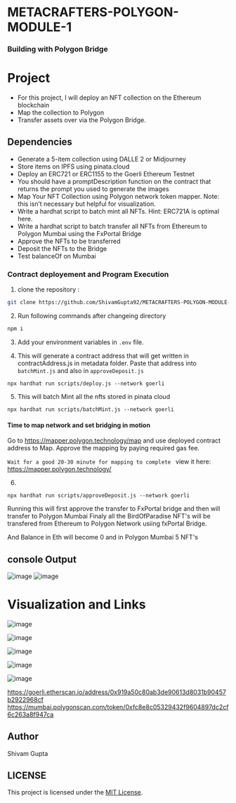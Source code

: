 # METACRAFTERS-POLYGON-MODULE-1

### Building with Polygon Bridge
# Project
- For this project, I will deploy an NFT collection on the Ethereum blockchain
- Map the collection to Polygon
- Transfer assets over via the Polygon Bridge.

## Dependencies
- Generate a 5-item collection using DALLE 2 or Midjourney
- Store items on IPFS using pinata.cloud
- Deploy an ERC721 or ERC1155 to the Goerli Ethereum Testnet
- You should have a promptDescription function on the contract that returns the prompt you used to generate the images
- Map Your NFT Collection using Polygon network token mapper. Note: this isn’t necessary but helpful for visualization.
- Write a hardhat script to batch mint all NFTs. Hint: ERC721A is optimal here.
- Write a hardhat script to batch transfer all NFTs from Ethereum to Polygon Mumbai using the FxPortal Bridge
- Approve the NFTs to be transferred
- Deposit the NFTs to the Bridge
- Test balanceOf on Mumbai

### Contract deployement and Program Execution
1. clone the repository :
 ```sh
git clone https://github.com/ShivamGupta92/METACRAFTERS-POLYGON-MODULE-1.git
 ```
2. Run following commands after changeing directory
```sh
npm i
 ```
3. Add your environment variables in `.env` file.
  
4. This will generate a contract address that will get written in contractAddress.js in metadata folder. Paste that address into `batchMint.js` and also in `approveDeposit.js`
``` shell
npx hardhat run scripts/deploy.js --network goerli 
```

5. This will batch Mint all the nfts stored in pinata cloud
``` shell
npx hardhat run scripts/batchMint.js --network goerli
```

#### Time to map network and set bridging in motion
Go to https://mapper.polygon.technology/map and use deployed contract address to Map. Approve the mapping by paying required gas fee.

`Wait for a good 20-30 minute for mapping to complete ` view it here: https://mapper.polygon.technology/

6.
```shell
npx hardhat run scripts/approveDeposit.js --network goerli
```
Running this will first approve the transfer to FxPortal bridge and then will transfer to Polygon Mumbai 
Finaly all the BirdOfParadise NFT's will be transfered from Ethereum to Polygon Network usiing fxPortal Bridge.

And Balance in Eth will become 0 and in Polygon Mumbai 5 NFT's

## console Output
![image](https://github.com/ShivamGupta92/METACRAFTERS-POLYGON-MODULE-1/assets/70855458/0be3634d-a5ba-4785-87be-d4baa217ba8f)
![image](https://github.com/ShivamGupta92/METACRAFTERS-POLYGON-MODULE-1/assets/70855458/0971b238-939a-423a-ba64-5849281e501e)

# Visualization and Links

![image](https://github.com/ShivamGupta92/METACRAFTERS-POLYGON-MODULE-1/assets/70855458/6ecf593f-ca21-4af3-b84e-2fb0af10b705)

![image](https://github.com/ShivamGupta92/METACRAFTERS-POLYGON-MODULE-1/assets/70855458/1a4cdd15-fc63-4e49-b41e-5b87f757b8b8)

![image](https://github.com/ShivamGupta92/METACRAFTERS-POLYGON-MODULE-1/assets/70855458/8db6c62a-0005-4234-ae3c-de32f2259e79)

![image](https://github.com/ShivamGupta92/METACRAFTERS-POLYGON-MODULE-1/assets/70855458/74f1a9be-04e7-423c-a675-0b3c5792bcaf)

![image](https://github.com/ShivamGupta92/METACRAFTERS-POLYGON-MODULE-1/assets/70855458/451948bb-b58c-4174-986e-0bb6c67ccfa7)

https://goerli.etherscan.io/address/0x919a50c80ab3de90613d8031b90457b2922968cf
https://mumbai.polygonscan.com/token/0xfc8e8c05329432f9604897dc2cf6c263a8f947ca

## Author
Shivam Gupta

## LICENSE
This project is licensed under the [MIT License](LICENSE).
